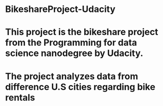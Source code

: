 # BikeshareProject-Udacity
# This project is the bikeshare project from the Programming for data science nanodegree by Udacity.
# The project analyzes data from difference U.S cities regarding bike rentals 